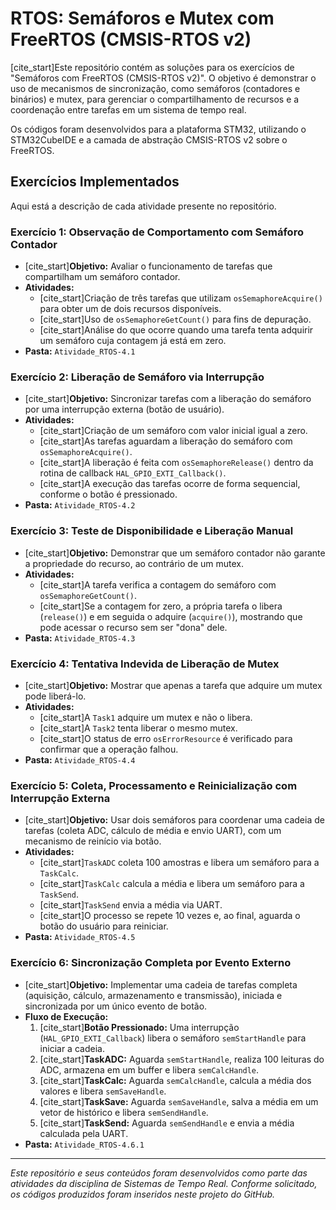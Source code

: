 # RTOS: Semáforos e Mutex com FreeRTOS (CMSIS-RTOS v2)

[cite_start]Este repositório contém as soluções para os exercícios de "Semáforos com FreeRTOS (CMSIS-RTOS v2)".  O objetivo é demonstrar o uso de mecanismos de sincronização, como semáforos (contadores e binários) e mutex, para gerenciar o compartilhamento de recursos e a coordenação entre tarefas em um sistema de tempo real.

Os códigos foram desenvolvidos para a plataforma STM32, utilizando o STM32CubeIDE e a camada de abstração CMSIS-RTOS v2 sobre o FreeRTOS.

## Exercícios Implementados

Aqui está a descrição de cada atividade presente no repositório.

### Exercício 1: Observação de Comportamento com Semáforo Contador
* [cite_start]**Objetivo:** Avaliar o funcionamento de tarefas que compartilham um semáforo contador. 
* **Atividades:**
    * [cite_start]Criação de três tarefas que utilizam `osSemaphoreAcquire()` para obter um de dois recursos disponíveis. 
    * [cite_start]Uso de `osSemaphoreGetCount()` para fins de depuração. 
    * [cite_start]Análise do que ocorre quando uma tarefa tenta adquirir um semáforo cuja contagem já está em zero. 
* **Pasta:** `Atividade_RTOS-4.1`

### Exercício 2: Liberação de Semáforo via Interrupção
* [cite_start]**Objetivo:** Sincronizar tarefas com a liberação do semáforo por uma interrupção externa (botão de usuário). 
* **Atividades:**
    * [cite_start]Criação de um semáforo com valor inicial igual a zero. 
    * [cite_start]As tarefas aguardam a liberação do semáforo com `osSemaphoreAcquire()`. 
    * [cite_start]A liberação é feita com `osSemaphoreRelease()` dentro da rotina de callback `HAL_GPIO_EXTI_Callback()`. 
    * [cite_start]A execução das tarefas ocorre de forma sequencial, conforme o botão é pressionado. 
* **Pasta:** `Atividade_RTOS-4.2`

### Exercício 3: Teste de Disponibilidade e Liberação Manual
* [cite_start]**Objetivo:** Demonstrar que um semáforo contador não garante a propriedade do recurso, ao contrário de um mutex. 
* **Atividades:**
    * [cite_start]A tarefa verifica a contagem do semáforo com `osSemaphoreGetCount()`. 
    * [cite_start]Se a contagem for zero, a própria tarefa o libera (`release()`) e em seguida o adquire (`acquire()`), mostrando que pode acessar o recurso sem ser "dona" dele. 
* **Pasta:** `Atividade_RTOS-4.3`

### Exercício 4: Tentativa Indevida de Liberação de Mutex
* [cite_start]**Objetivo:** Mostrar que apenas a tarefa que adquire um mutex pode liberá-lo. 
* **Atividades:**
    * [cite_start]A `Task1` adquire um mutex e não o libera. 
    * [cite_start]A `Task2` tenta liberar o mesmo mutex. 
    * [cite_start]O status de erro `osErrorResource` é verificado para confirmar que a operação falhou. 
* **Pasta:** `Atividade_RTOS-4.4`

### Exercício 5: Coleta, Processamento e Reinicialização com Interrupção Externa
* [cite_start]**Objetivo:** Usar dois semáforos para coordenar uma cadeia de tarefas (coleta ADC, cálculo de média e envio UART), com um mecanismo de reinício via botão. 
* **Atividades:**
    * [cite_start]`TaskADC` coleta 100 amostras e libera um semáforo para a `TaskCalc`. 
    * [cite_start]`TaskCalc` calcula a média e libera um semáforo para a `TaskSend`. 
    * [cite_start]`TaskSend` envia a média via UART. 
    * [cite_start]O processo se repete 10 vezes e, ao final, aguarda o botão do usuário para reiniciar. 
* **Pasta:** `Atividade_RTOS-4.5`

### Exercício 6: Sincronização Completa por Evento Externo
* [cite_start]**Objetivo:** Implementar uma cadeia de tarefas completa (aquisição, cálculo, armazenamento e transmissão), iniciada e sincronizada por um único evento de botão. 
* **Fluxo de Execução:**
    1.  [cite_start]**Botão Pressionado:** Uma interrupção (`HAL_GPIO_EXTI_Callback`) libera o semáforo `semStartHandle` para iniciar a cadeia. 
    2.  [cite_start]**TaskADC:** Aguarda `semStartHandle`, realiza 100 leituras do ADC, armazena em um buffer e libera `semCalcHandle`. 
    3.  [cite_start]**TaskCalc:** Aguarda `semCalcHandle`, calcula a média dos valores e libera `semSaveHandle`. 
    4.  [cite_start]**TaskSave:** Aguarda `semSaveHandle`, salva a média em um vetor de histórico e libera `semSendHandle`. 
    5.  [cite_start]**TaskSend:** Aguarda `semSendHandle` e envia a média calculada pela UART. 
* **Pasta:** `Atividade_RTOS-4.6.1`

---
*Este repositório e seus conteúdos foram desenvolvidos como parte das atividades da disciplina de Sistemas de Tempo Real. Conforme solicitado, os códigos produzidos foram inseridos neste projeto do GitHub.*
